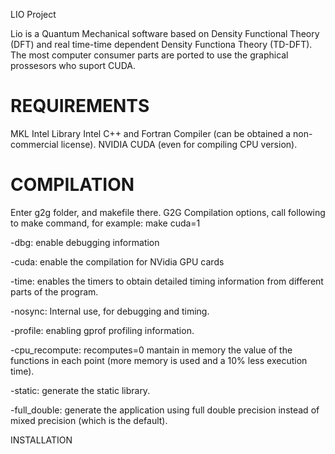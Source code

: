 LIO Project

Lio is a Quantum Mechanical software based on Density Functional Theory (DFT) and real time-time dependent Density Functiona Theory (TD-DFT).
The most computer consumer parts are ported to use the graphical prossesors who suport CUDA.

REQUIREMENTS
============

MKL Intel Library
Intel C++ and Fortran Compiler (can be obtained a non-commercial license).
NVIDIA CUDA (even for compiling CPU version).

COMPILATION
===========

Enter g2g folder, and makefile there.
G2G Compilation options, call following to make command, for example: make cuda=1

-dbg: enable debugging information

-cuda: enable the compilation for NVidia GPU cards

-time: enables the timers to obtain detailed timing information from different parts of the program.

-nosync: Internal use, for debugging and timing.

-profile: enabling gprof profiling information.

-cpu_recompute: recomputes=0 mantain in memory the value of the functions in each point (more memory is used and a 10% less execution time).

-static: generate the static library.

-full_double: generate the application using full double precision instead of mixed precision (which is the default).


INSTALLATION
